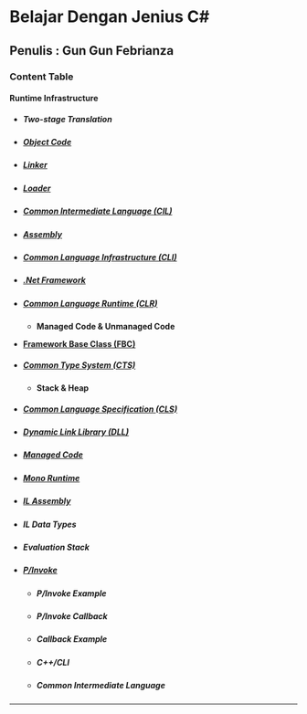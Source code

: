 # Belajar Dengan Jenius C#

## Penulis : Gun Gun Febrianza

### Content Table

#### Runtime Infrastructure

- ##### Two-stage Translation

- ##### [Object Code](https://github.com/gungunfebrianza/Belajar-Dengan-Jenius-C-Sharp/blob/master/ebook/ObjectCode.md)

- ##### [Linker](https://github.com/gungunfebrianza/Belajar-Dengan-Jenius-C-Sharp/blob/master/ebook/Linker.md)

- ##### [Loader](https://github.com/gungunfebrianza/Belajar-Dengan-Jenius-C-Sharp/blob/master/ebook/Loader.md)

- ##### [Common Intermediate Language (CIL)](https://github.com/gungunfebrianza/Belajar-Dengan-Jenius-C-Sharp/blob/master/ebook/CIL.md)

- ##### [Assembly](https://github.com/gungunfebrianza/Belajar-Dengan-Jenius-C-Sharp/blob/master/ebook/Assembly.md)

- ##### [Common Language Infrastructure (CLI)](https://github.com/gungunfebrianza/Belajar-Dengan-Jenius-C-Sharp/blob/master/ebook/CLI.md)

- ##### [.Net Framework](https://github.com/gungunfebrianza/Belajar-Dengan-Jenius-C-Sharp/blob/master/ebook/.Net.md)

- ##### [Common Language Runtime (CLR)](https://github.com/gungunfebrianza/Belajar-Dengan-Jenius-C-Sharp/blob/master/ebook/CLR.md)

  - **Managed Code & Unmanaged Code**

- [**Framework Base Class (FBC)**](https://github.com/gungunfebrianza/Belajar-Dengan-Jenius-C-Sharp/blob/master/ebook/BaseClassLibrary.md)

- ##### [Common Type System (CTS)](https://github.com/gungunfebrianza/Belajar-Dengan-Jenius-C-Sharp/blob/master/ebook/CTS.md)

  - **Stack & Heap**

- ##### [Common Language Specification (CLS)](https://github.com/gungunfebrianza/Belajar-Dengan-Jenius-C-Sharp/blob/master/ebook/CLS.md)

- ##### [Dynamic Link Library (DLL)](https://github.com/gungunfebrianza/Belajar-Dengan-Jenius-C-Sharp/blob/master/ebook/Dll.md)

- ##### [Managed Code](https://github.com/gungunfebrianza/Belajar-Dengan-Jenius-C-Sharp/blob/master/ebook/ManagedCode.md)

- ##### [Mono Runtime](https://github.com/gungunfebrianza/Belajar-Dengan-Jenius-C-Sharp/blob/master/ebook/MonoRuntime.md)

- ##### [IL Assembly](https://github.com/gungunfebrianza/Belajar-Dengan-Jenius-C-Sharp/blob/master/ebook/IL%20Assembly.md)

- ##### IL Data Types

- ##### Evaluation Stack

- ##### [**P/Invoke**](https://github.com/gungunfebrianza/Belajar-Dengan-Jenius-C-Sharp/blob/master/ebook/PInvoke.md)
  - ##### P/Invoke Example

  - ##### P/Invoke Callback

  - ##### Callback Example

  - ##### C++/CLI

  - ##### Common Intermediate Language



--------------

